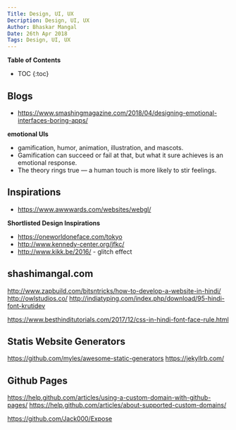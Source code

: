 ```yaml
---
Title: Design, UI, UX
Decription: Design, UI, UX
Author: Bhaskar Mangal
Date: 26th Apr 2018
Tags: Design, UI, UX
---
```


**Table of Contents**
* TOC
{:toc}


## Blogs
- https://www.smashingmagazine.com/2018/04/designing-emotional-interfaces-boring-apps/

**emotional UIs**
- gamification, humor, animation, illustration, and mascots.
- Gamification can succeed or fail at that, but what it sure achieves is an emotional response.
- The theory rings true — a human touch is more likely to stir feelings.

## Inspirations
* https://www.awwwards.com/websites/webgl/

**Shortlisted Design Inspirations**
- https://oneworldoneface.com/tokyo
- http://www.kennedy-center.org/jfkc/
- http://www.kikk.be/2016/ - glitch effect


## shashimangal.com

http://www.zapbuild.com/bitsntricks/how-to-develop-a-website-in-hindi/
http://owlstudios.co/
http://indiatyping.com/index.php/download/95-hindi-font-krutidev

https://www.besthinditutorials.com/2017/12/css-in-hindi-font-face-rule.html


## Statis Website Generators
https://github.com/myles/awesome-static-generators
https://jekyllrb.com/


## Github Pages
https://help.github.com/articles/using-a-custom-domain-with-github-pages/
https://help.github.com/articles/about-supported-custom-domains/

https://github.com/Jack000/Expose